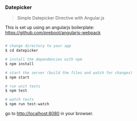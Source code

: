 ### Datepicker

> Simple Datepicker Directive with Angular.js

This is set up using an angularjs boilerplate:
https://github.com/preboot/angularjs-webpack

```bash

# change directory to your app
$ cd datepicker

# install the dependencies with npm
$ npm install

# start the server (build the files and watch for changes)
$ npm start

# run unit tests
$ npm test

# watch tests
$ npm run test-watch
```

go to [http://localhost:8080](http://localhost:8080) in your browser.




